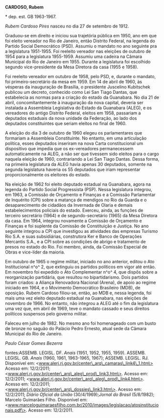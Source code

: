 **CARDOSO, Rubem**

\* dep. est. GB 1963-1967.

*Rubem Cardoso Pires* nasceu no dia 27 de setembro de 1912.

Graduou-se em direito e iniciou sua trajetória pública em 1950, ano em
que foi eleito vereador no Rio de Janeiro, então Distrito Federal, na
legenda do Partido Social Democrático (PSD). Assumiu o mandato no ano
seguinte pra a legislatura 1951-1955. Foi reeleito vereador nas eleições
de outubro de 1954 para a legislatura 1955-1959. Assumiu uma cadeira na
Câmara Municipal do Rio de Janeiro em 1955. Durante a legislatura foi
escolhido segundo vice-presidente da Mesa Diretora da casa (1955 e
1958).

Foi reeleito vereador em outubro de 1958, pelo PSD, e, durante o
mandato, foi primeiro-secretário da mesa em 1959. Em 14 de abril de
1960, às vésperas da inauguração de Brasília, o presidente Juscelino
Kubitschek publicou um decreto, conhecido como Lei San Tiago Dantas, que
estabelecia as normas para a criação do estado da Guanabara. No dia 21
de abril, concomitantemente à inauguração da nova capital, deveria ser
instalada a Assembleia Legislativa do Estado da Guanabara (ALEG), e os
vereadores do antigo Distrito Federal, eleitos em 1958, passariam a
deputados estaduais da nova unidade da Federação, ao lado dos deputados
constituintes que seriam eleitos no final de 1960.

A eleição do dia 3 de outubro de 1960 elegeu os parlamentares que
formariam a Assembleia Constituinte. No entanto, em uma articulação
política, esses deputados inseriram na nova Carta constitucional um
dispositivo que impedia que os ex-vereadores permanecessem
automaticamente na ALEG, a não ser que tivessem sido eleitos para o
cargo naquela eleição de 1960, contrariando a Lei San Tiago Dantas.
Dessa forma, na primeira legislatura da ALEG havia apenas 30 deputados,
somente na segunda legislatura haveria os 55 deputados que iriam
representar proporcionalmente os eleitores do estado.

Na eleição de 1962 foi eleito deputado estadual na Guanabara, agora na
legenda do Partido Social Progressista (PSP). Nessa legislatura
integrou, em 1963, a Comissão de Orçamento e Finanças e a Comissão
Parlamentar de Inquérito (CPI) sobre a matança de mendigos no Rio da
Guarda e o desaparecimento de cidadãos da Invernada de Olaria e demais
estabelecimentos policiais do estado. Exerceu, ainda, as funções de
terceiro secretário (1964) e de segundo-secretário (1965) da Mesa
Diretora da casa. Em 1964, integrou novamente a Comissão de Orçamento e
Finanças e foi suplente da Comissão de Constituição e Justiça. No ano
seguinte integrou a CPI que investigou as atividades das empresas
Turismo Rio S.A. e suas subsidiárias, construtora Ker e Banco de
Operações Mercantis S.A., e a CPI sobre as condições de abrigo e
tratamento de presos no estado do Rio. Foi membro, ainda, da Comissão
Especial de Obras e vice-líder da maioria.

Em outubro de 1965 o regime militar, iniciado no ano anterior, editou o
Ato Institucional n^o^ 2, que extinguiu os partidos políticos em vigor
até então. Em novembro foi expedido o Ato Complementar n^o^ 4, que
dispôs sobre a reorganização partidária, que resultou no bipartidarismo.
Dois partidos foram criados: a Aliança Renovadora Nacional (Arena), de
apoio ao regime iniciado em 1964, e o Movimento Democrático Brasileiro
(MDB), de oposição. Rubem Cardoso filiou-se, então, ao MDB e, nessa
legenda, foi mais uma vez eleito deputado estadual na Guanabara, nas
eleições de novembro de 1966. No entanto, não integrou a ALEG até o fim
da legislatura uma vez que, em abril de 1969, teve o mandato cassado e
seus direitos políticos suspensos pelo governo militar.

Faleceu em julho de 1982. No mesmo ano foi homenageado com um busto de
bronze no saguão do Palácio Pedro Ernesto, atual sede da Câmara
Municipal do Rio de Janeiro.

*Paulo César Gomes Bezerra*

fontes:ASSEMB. LEGISL. DF. *Anais* (1951, 1952, 1955, 1959). ASSEMB.
LEGISL. GB. *Anais* (1960, 1961, 1963-1965, 1967); ASSEMB. LEGISL. RJ.
Disponível em:
\<www.alerj.rj.gov.br/center\_arq\_camaras\_link4\_1.htm\> Acesso em:
12/2/2011; \<www.alerj.rj.gov.br/center\_arq\_aleg\_prod\_link3.htm\>.
Acesso em: 12/2/2011;
\<www.alerj.rj.gov.br/center\_arq\_aleg\_prod\_link4.htm\>. Acesso em:
12/2/2011; \<www.alerj.rj.gov.br/center\_arq\_dossies\_link3.htm\>.
Acesso em: 12/2/2011; *Diário Oficial da União* (30/4/1969);*Jornal do
Brasil* (5/8/1982); Marcelo Guimarães Filho. Disponível em:
\<www.marceloguimaraesfilho.com.br/2010/images/legislacao/atosinstitucionais.pdf\>.
Acesso em: 12/2/2011.

